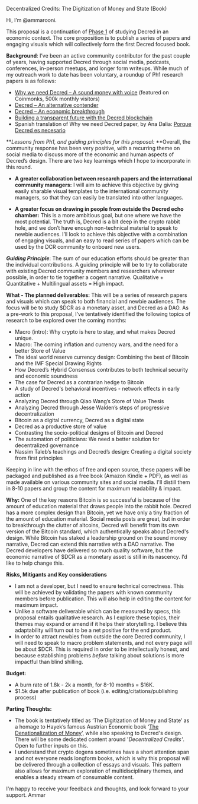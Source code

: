 Decentralized Credits: The Digitization of Money and State (Book)

Hi, I’m @ammarooni. 

This proposal is a continuation of [Phase 1](https://proposals.decred.org/proposals/65bde4146b845e7e839d6916d4d8f642bc39c250df5379c2f1e26c4ab778ec1a) of studying Decred in an economic context. The core proposition is to publish a series of papers and engaging visuals which will collectively form the first Decred focused book. 

**Background**:
I’ve been an active community contributor for the past couple of years, having supported Decred through social media, podcasts, conferences, in-person meetups, and longer form writeups. While much of my outreach work to date has been voluntary, a roundup of Ph1 research papers is as follows:
-	[Why we need Decred – A sound money with voice](https://medium.com/coinmonks/why-we-need-decred-an-inclusive-approach-to-sound-money-db2f990c107b) (featured on Coinmonks, 500k monthly visitors)
-	[Decred – An alternative contender](https://ammarooni.medium.com/decred-an-alternative-contender-a3547a014745)
-	[Decred – An economic breakthrough](https://ammarooni.medium.com/decred-an-economic-breakthrough-4d2e3ea27338)
-	[Building a transparent future with the Decred blockchain](https://medium.com/decred/building-a-transparent-future-with-the-decred-blockchain-e77471d28059)
-	Spanish translation of Why we need Decred paper, by Ana Dalia: [Porque Decred es necesario](https://medium.com/decred-es/porque-decred-es-necesario-un-enfoque-inclusivo-sobre-el-dinero-duradero-b8235fb312f3)

***Lessons from Ph1, and guiding principles for this proposal:* **Overall, the community response has been very positive, with a recurring theme on social media to discuss more of the economic and human aspects of Decred’s design. There are two key learnings which I hope to incorporate in this round. 

- **A greater collaboration between research papers and the international community managers:** I will aim to achieve this objective by giving easily sharable visual templates to the international community managers, so that they can easily be translated into other languages.

- **A greater focus on drawing in people from outside the Decred echo chamber:**  This is a more ambitious goal, but one where we have the most potential. The truth is, Decred is a bit deep in the crypto rabbit hole, and we don’t have enough non-technical material to speak to newbie audiences. I’ll look to achieve this objective with a combination of engaging visuals, and an easy to read series of papers which can be used by the DCR community to onboard new users.
 
***Guiding Principle***: The sum of our education efforts should be greater than the individual contributions. A guiding principle will be to try to collaborate with existing Decred community members and researchers wherever possible, in order to tie together a cogent narrative. Qualitative + Quantitative + Multilingual assets = High impact.

**What - The planned deliverables:**
This will be a series of research papers and visuals which can speak to both financial and newbie audiences. The focus will be to study $DCR as a monetary asset, and Decred as a DAO. As a pre-work to this proposal, I've tentatively identified the following topics of research to be explored over the coming months:

- Macro (intro): Why crypto is here to stay, and what makes Decred unique. 
- Macro: The coming inflation and currency wars, and the need for a better Store of Value
- The ideal world reserve currency design: Combining the best of Bitcoin and the IMF Special Drawing Rights
- How Decred’s Hybrid Consensus contributes to both technical security and economic soundness
- The case for Decred as a contrarian hedge to Bitcoin
- A study of Decred's behavioral incentives - network effects in early action
- Analyzing Decred through Qiao Wang’s Store of Value Thesis
- Analyzing Decred through Jesse Walden’s steps of progressive decentralization
- Bitcoin as a digital currency, Decred as a digital state
- Decred as a productive store of value
- Contrasting the socio-political designs of Bitcoin and Decred
- The automation of politicians: We need a better solution for decentralized governance
- Nassim Taleb’s teachings and Decred’s design: Creating a digital society from first principles

Keeping in line with the ethos of free and open source, these papers will be packaged and published as a free book (Amazon Kindle + PDF), as well as made available on various community sites and social media. I'll distill them in 8-10 papers and group the content for maximum readability & impact.

**Why:**
One of the key reasons Bitcoin is so successful is because of the amount of education material that draws people into the rabbit hole. Decred has a more complex design than Bitcoin, yet we have only a tiny fraction of the amount of education material.
Social media posts are great, but in order to breakthrough the clutter of altcoins, Decred will benefit from its own version of the Bitcoin standard, which authentically speaks about Decred's design. While Bitcoin has staked a leadership ground on the sound money narrative, Decred can extend this narrative with a DAO narrative.
The Decred developers have delivered so much quality software, but the economic narrative of $DCR as a monetary asset is still in its nascency. I’d like to help change this. 

**Risks, Mitigants and Key considerations**
- I am not a developer, but I need to ensure technical correctness. This will be achieved by validating the papers with known community members before publication. This will also help in editing the content for maximum impact.
- Unlike a software deliverable which can be measured by specs, this proposal entails qualitative research. As I explore these topics, their themes may expand or amend if it helps their storytelling. I believe this adaptability will turn out to be a net positive for the end product.
- In order to attract newbies from outside the core Decred community, I will need to speak to macro problem statements, and not every page will be about $DCR. This is required in order to be intellectually honest, and because establishing problems *before* talking about solutions is more impactful than blind shilling. 

**Budget:**
- A burn rate of 1.8k - 2k a month, for 8-10 months = $16K. 
- $1.5k due after publication of book (i.e. editing/citations/publishing process)

**Parting Thoughts:**
- The book is tentatively titled as ‘The Digitization of Money and State’ as a homage to Hayek’s famous Austrian Economic book ‘[The Denationalization of Money](https://en.wikipedia.org/wiki/The_Denationalization_of_Money)’, while also speaking to Decred's design. There will be some dedicated content around '*Decentralized Credits'*. Open to further inputs on this.
- I understand that crypto degens sometimes have a short attention span and not everyone reads longform books, which is why this proposal will be delivered through a collection of essays and visuals. This pattern also allows for maximum exploration of multidisciplinary themes, and enables a steady stream of consumable content.

I'm happy to receive your feedback and thoughts, and look forward to your support.
Ammar